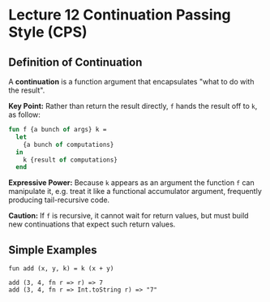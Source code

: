 # Lecture 12 Continuation Passing Style (CPS)

## Definition of Continuation

A __continuation__ is a function argument that encapsulates "what to do with the result".

__Key Point:__ Rather than return the result directly, `f` hands the result off to `k`, as follow:

```sml
fun f {a bunch of args} k =
  let
    {a bunch of computations}
  in
    k {result of computations}
  end
```

__Expressive Power:__ Because `k` appears as an argument the function `f` can manipulate it, e.g. treat it like a functional accumulator argument, frequently producing tail-recursive code.

__Caution:__ If `f` is recursive, it cannot wait for return values, but must build new continuations that expect such return values.

## Simple Examples

```
fun add (x, y, k) = k (x + y)

add (3, 4, fn r => r) => 7
add (3, 4, fn r => Int.toString r) => "7"
```

